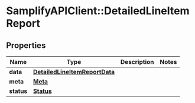 # SamplifyAPIClient::DetailedLineItemReport

## Properties
Name | Type | Description | Notes
------------ | ------------- | ------------- | -------------
**data** | [**DetailedLineItemReportData**](DetailedLineItemReportData.md) |  | 
**meta** | [**Meta**](Meta.md) |  | 
**status** | [**Status**](Status.md) |  | 


